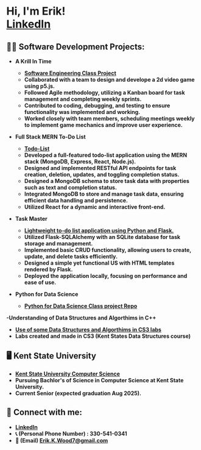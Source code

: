 <h1>Hi, I'm Erik! <br/><a href="https://www.linkedin.com/in/erik-wood-222e/"> LinkedIn</a>

<h2>👨‍💻 Software Development Projects:</h2>

- <b>A Krill In Time</b>
  - [__Software Engineering Class Project__](https://github.com/ErikWood7/A-Krill-In-Time)
  - <b>Collaborated with a team to design and develope a 2d video game using p5.js.</b>
  - <b>Followed Agile methodology, utilizing a Kanban board for task management and completing weekly sprints.</b>
  - <b>Contributed to coding, debugging, and testing to ensure functionality was implemented and working.
  - <b>Worked closely with team members, scheduling meetings weekly to implement game mechanics and improve user experience.
    
- <b>Full Stack MERN To-Do List</b>
  - [__Todo-List__](https://github.com/ErikWood7/MERN-Full-Stack-TodoList)
  - <b>Developed a full-featured todo-list application using the MERN stack (MongoDB, Express, React, Node.js).</b>
  - <b>Designed and implemented RESTful API endpoints for task creation, deletion, updates, and toggling completion status.</b>
  - <b>Designed a MongoDB schema to store task data with properties such as text and completion status.</b>
  - <b>Integrated MongoDB to store and manage task data, ensuring efficient data handling and persistence.</b>
  - <b>Utilized React for a dynamic and interactive front-end.</b>
    
- <b>Task Master</b>
  - [Lightweight to-do list application using Python and Flask.](https://github.com/ErikWood7/Task-Master)
  - <b>Utilized Flask-SQLAlchemy with an SQLite database for task storage and management.</b>
  - <b>Implemented basic CRUD functionality, allowing users to create, update, and delete tasks efficiently.</b>
  - <b>Designed a simple yet functional US with HTML templates rendered by Flask.</b>
  - <b>Deployed the application locally, focusing on performance and ease of use.</b>

- <b>Python for Data Science</b>
  - [Python for Data Science Class project Repo](https://github.com/ErikWood7/DataScienceRepo)
 
-<b>Understanding of Data Structures and Algorthims in C++</b>
  - [Use of some Data Structures and Algorthims in CS3 labs](https://github.com/ErikWood7/CS3)
  - <b>Labs created and made in CS3 (Kent States Data Structures course)</b>

<h2>🖥️ Kent State University</h2>

- [Kent State University Computer Science](https://www.kent.edu/cs)
- <b>Pursuing Bachlor's of Science in Computer Science at Kent State University.</b>
- <b>Current Senior (expected graduation Aug 2025).</b>

<h2> 🤳 Connect with me:</h2>

- [LinkedIn](https://www.linkedin.com/in/erik-wood-222e/)
- <b> 📞 (Personal Phone Number) : 330-541-0341</b>
- <b> 📧 (Email) Erik.K.Wood7@gmail.com</b>

<!--
**joshmadakor1/joshmadakor1** is a ✨ _special_ ✨ repository because its `README.md` (this file) appears on your GitHub profile.

Here are some ideas to get you started:

- 🔭 I’m currently working on ...
- 🌱 I’m currently learning ...
- 👯 I’m looking to collaborate on ...
- 🤔 I’m looking for help with ...
- 💬 Ask me about ...
- 📫 How to reach me: ...
- 😄 Pronouns: ...
- ⚡ Fun fact: ...
-->
